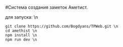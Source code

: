 #Система создания заметок Аметист.

для запуска: \n
```
git clone https://github.com/Bogdyans/TPWeb.git \n
cd amethist \n
npm install \n
npm run dev \n
```